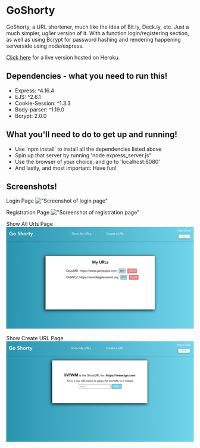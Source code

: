 # GoShorty

GoShorty, a URL shortener, much like the idea of Bit.ly, Deck.ly, etc. Just a much simpler, uglier version of it. With a function login/registering section, as well as using Bcrypt for password hashing and rendering happening serverside using node/express.

[Click here](https://go-shorty-app.herokuapp.com/) for a live version hosted on Heroku.

## Dependencies - what you need to run this!

- Express: ^4.16.4
- EJS: ^2.6.1
- Cookie-Session: ^1.3.3
- Body-parser: ^1.19.0
- Bcrypt: 2.0.0

## What you'll need to do to get up and running!

- Use 'npm install' to install all the dependencies listed above
- Spin up that server by running 'node express_server.js"
- Use the browser of your choice, and go to 'localhost:8080'
- And lastly, and most important: Have fun!

## Screenshots!

Login Page
!["Screenshot of login page"](https://github.com/chrisstanarsenault/GoShorty/blob/master/public/images/GS-login-screen-ss.png?raw=true)

Registration Page
!["Screenshot of registration page"](https://github.com/chrisstanarsenault/GoShorty/blob/master/public/images/GS-register-screen-ss.png?raw=true)

Show All Urls Page
!["Screenshot of Show All Urls page"](https://github.com/chrisstanarsenault/GoShorty/blob/master/public/images/GS-show-urls-ss.png?raw=true)

Show Create URL Page
!["Screenshot of Create URL page"](https://github.com/chrisstanarsenault/GoShorty/blob/master/public/images/GS-create-url-ss.png?raw=true)
